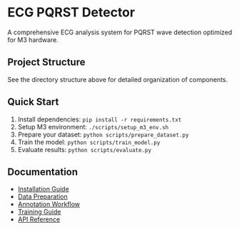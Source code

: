 # ECG PQRST Detector

A comprehensive ECG analysis system for PQRST wave detection optimized for M3 hardware.

## Project Structure

See the directory structure above for detailed organization of components.

## Quick Start

1. Install dependencies: `pip install -r requirements.txt`
2. Setup M3 environment: `./scripts/setup_m3_env.sh`
3. Prepare your dataset: `python scripts/prepare_dataset.py`
4. Train the model: `python scripts/train_model.py`
5. Evaluate results: `python scripts/evaluate.py`

## Documentation

- [Installation Guide](docs/installation.md)
- [Data Preparation](docs/data_preparation.md)
- [Annotation Workflow](docs/annotation_guide.md)
- [Training Guide](docs/training_guide.md)
- [API Reference](docs/api_reference.md)
